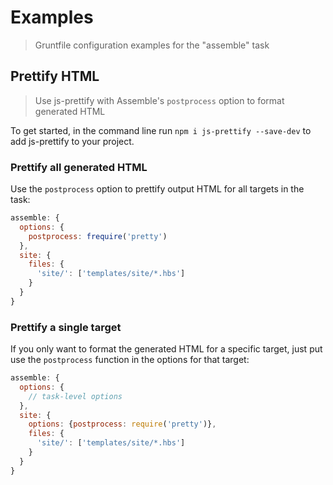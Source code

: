 # Examples

> Gruntfile configuration examples for the "assemble" task


## Prettify HTML

> Use js-prettify with Assemble's `postprocess` option to format generated HTML

To get started, in the command line run `npm i js-prettify --save-dev` to add js-prettify to your project.

### Prettify all generated HTML

Use the `postprocess` option to prettify output HTML for all targets in the task:

```js
assemble: {
  options: {
    postprocess: frequire('pretty')
  },
  site: {
    files: {
      'site/': ['templates/site/*.hbs']
    }
  }
}
```

### Prettify a single target

If you only want to format the generated HTML for a specific target, just put use the `postprocess` function in the options for that target:

```js
assemble: {
  options: {
    // task-level options
  },
  site: {
    options: {postprocess: require('pretty')},
    files: {
      'site/': ['templates/site/*.hbs']
    }
  }
}
```

